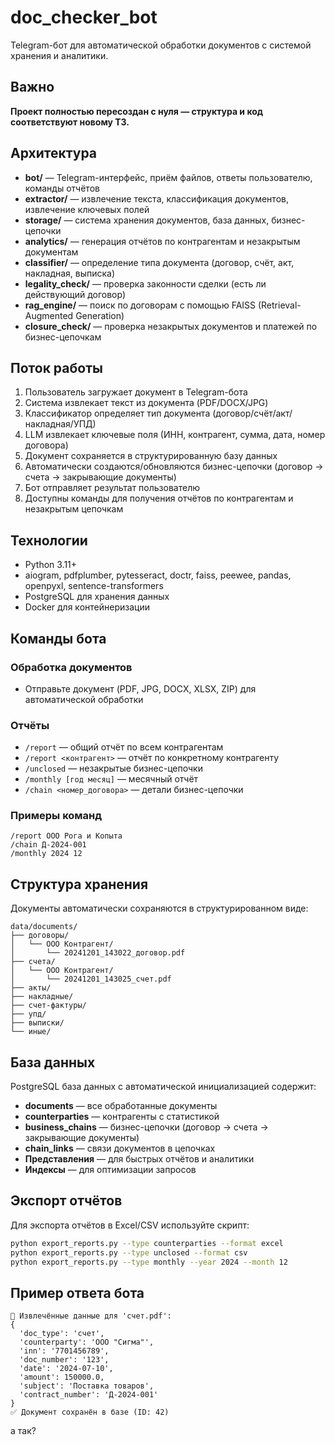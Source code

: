# doc_checker_bot

Telegram-бот для автоматической обработки документов с системой хранения и аналитики.

## Важно

**Проект полностью пересоздан с нуля — структура и код соответствуют новому ТЗ.**

## Архитектура

- **bot/** — Telegram-интерфейс, приём файлов, ответы пользователю, команды отчётов
- **extractor/** — извлечение текста, классификация документов, извлечение ключевых полей
- **storage/** — система хранения документов, база данных, бизнес-цепочки
- **analytics/** — генерация отчётов по контрагентам и незакрытым документам
- **classifier/** — определение типа документа (договор, счёт, акт, накладная, выписка)
- **legality_check/** — проверка законности сделки (есть ли действующий договор)
- **rag_engine/** — поиск по договорам с помощью FAISS (Retrieval-Augmented Generation)
- **closure_check/** — проверка незакрытых документов и платежей по бизнес-цепочкам

## Поток работы

1. Пользователь загружает документ в Telegram-бота
2. Система извлекает текст из документа (PDF/DOCX/JPG)
3. Классификатор определяет тип документа (договор/счёт/акт/накладная/УПД)
4. LLM извлекает ключевые поля (ИНН, контрагент, сумма, дата, номер договора)
5. Документ сохраняется в структурированную базу данных
6. Автоматически создаются/обновляются бизнес-цепочки (договор → счета → закрывающие документы)
7. Бот отправляет результат пользователю
8. Доступны команды для получения отчётов по контрагентам и незакрытым цепочкам

## Технологии
- Python 3.11+
- aiogram, pdfplumber, pytesseract, doctr, faiss, peewee, pandas, openpyxl, sentence-transformers
- PostgreSQL для хранения данных
- Docker для контейнеризации

## Команды бота

### Обработка документов
- Отправьте документ (PDF, JPG, DOCX, XLSX, ZIP) для автоматической обработки

### Отчёты
- `/report` — общий отчёт по всем контрагентам
- `/report <контрагент>` — отчёт по конкретному контрагенту
- `/unclosed` — незакрытые бизнес-цепочки
- `/monthly [год месяц]` — месячный отчёт
- `/chain <номер_договора>` — детали бизнес-цепочки

### Примеры команд
```
/report ООО Рога и Копыта
/chain Д-2024-001
/monthly 2024 12
```

## Структура хранения

Документы автоматически сохраняются в структурированном виде:
```
data/documents/
├── договоры/
│   └── ООО Контрагент/
│       └── 20241201_143022_договор.pdf
├── счета/
│   └── ООО Контрагент/
│       └── 20241201_143025_счет.pdf
├── акты/
├── накладные/
├── счет-фактуры/
├── упд/
├── выписки/
└── иные/
```

## База данных

PostgreSQL база данных с автоматической инициализацией содержит:
- **documents** — все обработанные документы
- **counterparties** — контрагенты с статистикой
- **business_chains** — бизнес-цепочки (договор → счета → закрывающие документы)
- **chain_links** — связи документов в цепочках
- **Представления** — для быстрых отчётов и аналитики
- **Индексы** — для оптимизации запросов

## Экспорт отчётов

Для экспорта отчётов в Excel/CSV используйте скрипт:
```bash
python export_reports.py --type counterparties --format excel
python export_reports.py --type unclosed --format csv
python export_reports.py --type monthly --year 2024 --month 12
```

## Пример ответа бота

```
📄 Извлечённые данные для 'счет.pdf':
{
  'doc_type': 'счет',
  'counterparty': 'ООО "Сигма"',
  'inn': '7701456789',
  'doc_number': '123',
  'date': '2024-07-10',
  'amount': 150000.0,
  'subject': 'Поставка товаров',
  'contract_number': 'Д-2024-001'
}
✅ Документ сохранён в базе (ID: 42)
``` 

а так?